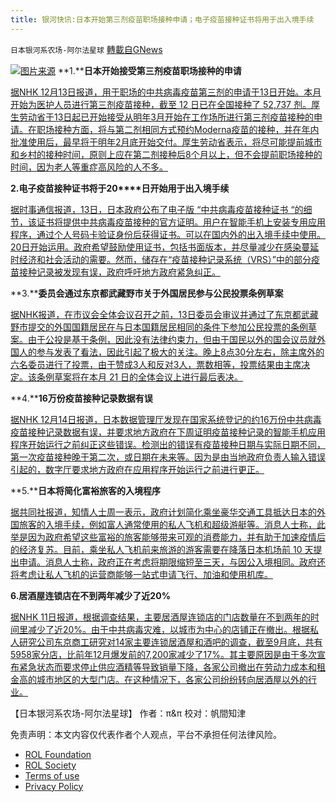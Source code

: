 ```yaml
---
title: 银河快讯:日本开始第三剂疫苗职场接种申请；电子疫苗接种证书将用于出入境手续
---
```

`日本银河系农场-阿尔法星球` [轉載自GNews](https://gnews.org/zh-hans/1762313/)

![](https://assets.gnews.org/wp-content/uploads/2021/12/图片1-84.png)[图片来源](https://lazyjapan.com/)
**1.****日本开始接受第三剂疫苗职场接种的申请**

[据NHK 12月13日报道，用于职场的中共病毒疫苗第三剂的申请于13日开始。本月开始为医护人员进行第三剂疫苗接种，截至 12 日已在全国接种了 52,737 剂。厚生劳动省于13日起已开始接受从明年3月开始在工作场所进行第三剂疫苗接种的申请。在职场接种方面，将与第二剂相同方式预约Moderna疫苗的接种，并在年内批准使用后，最早将于明年2月底开始交付。厚生劳动省表示，将尽可能提前城市和乡村的接种时间，原则上应在第二剂接种后8个月以上，但不会提前职场接种的时间，因为老人等重症高风险的人不多。](https://www3.nhk.or.jp/news/html/20211213/k10013386111000.html)

**2.****电子疫苗接种证书将于2****0****日开始用于出入境手续**

[据时事通信报道，13日，日本政府公布了电子版 “中共病毒疫苗接种证书 “的细节，该证书将提供中共病毒疫苗接种的官方证明。用户在智能手机上安装专用应用程序，通过个人号码卡验证身份后获得证书。可以在国内外的出入境手续中使用。20日开始运用。政府希望鼓励使用证书，包括书面版本，并尽量减少在感染蔓延时经济和社会活动的需要。然而，储存在“疫苗接种记录系统（VRS）”中的部分疫苗接种记录被发现有误，政府呼吁地方政府紧急纠正。](https://sp.m.jiji.com/article/show/2675365)

**3.****委员会通过东京都武藏野市关于外国居民参与公民投票条例草案**

[据NHK报道，在市议会全体会议召开之前，13日委员会审议并通过了东京都武藏野市提交的外国国籍居民在与日本国籍居民相同的条件下参加公民投票的条例草案。由于公投是基于条例，因此没有法律约束力，但由于国民以外的国会议员就外国人的参与发表了看法，因此引起了极大的关注。晚上8点30分左右，除主席外的六名委员进行了投票，由于赞成3人和反对3人，票数相等，投票结果由主席决定。该条例草案将在本月 21 日的全体会议上进行最后表决。](https://www3.nhk.or.jp/news/html/20211213/k10013386771000.html)

**4.****16万份疫苗接种记录数据有误**

[据NHK 12月14日报道，日本数据管理厅发现在国家系统登记的约16万份中共病毒疫苗接种记录数据有误，并要求地方政府在下周证明疫苗接种记录的智能手机应用程序开始运行之前纠正这些错误。检测出的错误有疫苗接种日期与实际日期不同，第一次疫苗接种晚于第二次，或日期在未来等。因为是由当地政府负责人输入错误引起的，数字厅要求地方政府在应用程序开始运行之前进行更正。](https://www3.nhk.or.jp/news/html/20211213/k10013387241000.html)

**5.****日本将简化富裕旅客的入境程序**

[据共同社报道，知情人士周一表示，政府计划简化乘坐豪华交通工具抵达日本的外国旅客的入境手续，例如富人通常使用的私人飞机和超级游艇等。消息人士称，此举是因为政府希望这些富裕的旅客能够带来可观的消费能力，并有助于加速疫情后的经济复苏。目前，乘坐私人飞机前来旅游的游客需要在降落日本机场前 10 天提出申请。消息人士称，政府正在考虑将期限缩短至三天，与因公入境相同。政府还将考虑让私人飞机的运营商能够一站式申请飞行、加油和使用机库。](https://english.kyodonews.net/news/2021/12/cd000f284b2a-japan-to-simplify-entry-process-for-wealthy-travelers.html)

**6.****居酒屋连锁店在不到两年减少了近2****0%**

[据NHK 11日报道，根据调查结果，主要居酒屋连锁店的门店数量在不到两年的时间里减少了近20%。由于中共病毒灾难，以城市为中心的店铺正在撤出。根据私人研究公司东京商工研究对14家主要连锁居酒屋和酒吧的调查，截至9月底，共有5958家分店，比前年12月爆发前的7,200家减少了17%。其主要原因是由于多次宣布紧急状态而要求停止供应酒精等导致销量下降，各家公司撤出在劳动力成本和租金高的城市地区的大型门店。在这种情况下，各家公司纷纷转向居酒屋以外的行业。](https://www3.nhk.or.jp/news/html/20211211/k10013384421000.html?utm_int=news-business_contents_list-items_013)

【日本银河系农场-阿尔法星球】
作者：π&π
校对：帆間知津

 

免责声明：本文内容仅代表作者个人观点，平台不承担任何法律风险。

- [ROL Foundation](https://rolfoundation.org/)
- [ROL Society](https://rolsociety.org/)
- [Terms of use](https://gnews.org/terms-of-use-3/)
- [Privacy Policy](https://gnews.org/privacy-policy/)
